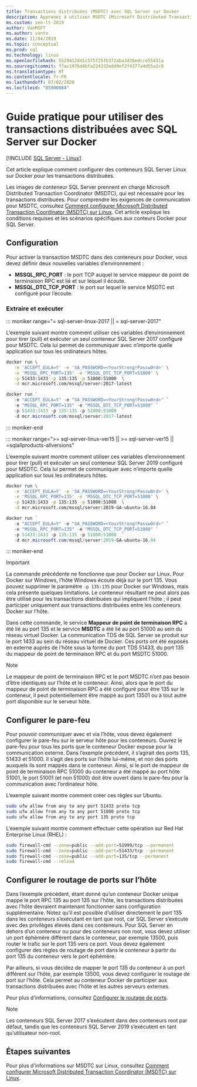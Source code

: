 ```yaml
---
title: Transactions distribuées (MSDTC) avec SQL Server sur Docker
description: Apprenez à utiliser MSDTC (Microsoft Distributed Transaction Coordinator) pour les transactions distribuées dans un conteneur SQL Server sur Docker.
ms.custom: seo-lt-2019
author: VanMSFT
ms.author: vanto
ms.date: 11/04/2019
ms.topic: conceptual
ms.prod: sql
ms.technology: linux
ms.openlocfilehash: 5529412dd1c575f25fb372aba3428edcce55431a
ms.sourcegitcommit: f7ac1976d4bfa224332edd9ef2f4377a4d55a2c9
ms.translationtype: HT
ms.contentlocale: fr-FR
ms.lasthandoff: 07/02/2020
ms.locfileid: "85900084"
---
```

# <a name="how-to-use-distributed-transactions-with-sql-server-on-docker"></a>Guide pratique pour utiliser des transactions distribuées avec SQL Server sur Docker

[!INCLUDE [SQL Server - Linux](../includes/applies-to-version/sql-linux.md)]

Cet article explique comment configurer des conteneurs SQL Server Linux sur Docker pour les transactions distribuées.

Les images de conteneur SQL Server prennent en charge Microsoft Distributed Transaction Coordinator (MSDTC), qui est nécessaire pour les transactions distribuées. Pour comprendre les exigences de communication pour MSDTC, consultez [Comment configurer Microsoft Distributed Transaction Coordinator (MSDTC) sur Linux](sql-server-linux-configure-msdtc.md). Cet article explique les conditions requises et les scénarios spécifiques aux conteurs Docker pour SQL Server.

## <a name="configuration"></a>Configuration

Pour activer la transaction MSDTC dans des conteneurs pour Docker, vous devez définir deux nouvelles variables d’environnement :

- **MSSQL_RPC_PORT** : le port TCP auquel le service mappeur de point de terminaison RPC est lié et sur lequel il écoute.  
- **MSSQL_DTC_TCP_PORT** : le port sur lequel le service MSDTC est configuré pour l’écoute.

### <a name="pull-and-run"></a>Extraire et exécuter

<!--SQL Server 2017 on Linux -->
::: moniker range="= sql-server-linux-2017 || = sql-server-2017"

L’exemple suivant montre comment utiliser ces variables d’environnement pour tirer (pull) et exécuter un seul conteneur SQL Server 2017 configuré pour MSDTC. Cela lui permet de communiquer avec n’importe quelle application sur tous les ordinateurs hôtes.

```bash
docker run \
   -e 'ACCEPT_EULA=Y' -e 'SA_PASSWORD=<YourStrong!Passw0rd>' \
   -e 'MSSQL_RPC_PORT=135' -e 'MSSQL_DTC_TCP_PORT=51000' \
   -p 51433:1433 -p 135:135 -p 51000:51000  \
   -d mcr.microsoft.com/mssql/server:2017-latest
```

```PowerShell
docker run `
   -e "ACCEPT_EULA=Y" -e "SA_PASSWORD=<YourStrong!Passw0rd>" `
   -e "MSSQL_RPC_PORT=135" -e "MSSQL_DTC_TCP_PORT=51000" `
   -p 51433:1433 -p 135:135 -p 51000:51000  `
   -d mcr.microsoft.com/mssql/server:2017-latest
```

::: moniker-end
<!--SQL Server 2019 on Linux-->
::: moniker range=">= sql-server-linux-ver15 || >= sql-server-ver15 || =sqlallproducts-allversions"

L’exemple suivant montre comment utiliser ces variables d’environnement pour tirer (pull) et exécuter un seul conteneur SQL Server 2019 configuré pour MSDTC. Cela lui permet de communiquer avec n’importe quelle application sur tous les ordinateurs hôtes.

```bash
docker run \
   -e 'ACCEPT_EULA=Y' -e 'SA_PASSWORD=<YourStrong!Passw0rd>' \
   -e 'MSSQL_RPC_PORT=135' -e 'MSSQL_DTC_TCP_PORT=51000' \
   -p 51433:1433 -p 135:135 -p 51000:51000  \
   -d mcr.microsoft.com/mssql/server:2019-GA-ubuntu-16.04
```

```PowerShell
docker run `
   -e "ACCEPT_EULA=Y" -e "SA_PASSWORD=<YourStrong!Passw0rd>" `
   -e "MSSQL_RPC_PORT=135" -e "MSSQL_DTC_TCP_PORT=51000" `
   -p 51433:1433 -p 135:135 -p 51000:51000  `
   -d mcr.microsoft.com/mssql/server:2019-GA-ubuntu-16.04
```

::: moniker-end

> [!IMPORTANT]
> La commande précédente ne fonctionne que pour Docker sur Linux. Pour Docker sur Windows, l’hôte Windows écoute déjà sur le port 135. Vous pouvez supprimer le paramètre `-p 135:135` pour Docker sur Windows, mais cela présente quelques limitations. Le conteneur résultant ne peut alors pas être utilisé pour les transactions distribuées qui impliquent l’hôte ; il peut participer uniquement aux transactions distribuées entre les conteneurs Docker sur l’hôte.

Dans cette commande, le service **Mappeur de point de terminaison RPC** a été lié au port 135 et le service **MSDTC** a été lié au port 51000 au sein du réseau virtuel Docker. La communication TDS de SQL Server se produit sur le port 1433 au sein du réseau virtuel de Docker. Ces ports ont été exposés en externe auprès de l’hôte sous la forme du port TDS 51433, du port 135 du mappeur de point de terminaison RPC et du port MSDTC 51000.

> [!NOTE]
> Le mappeur de point de terminaison RPC et le port MSDTC n’ont pas besoin d’être identiques sur l’hôte et le conteneur. Ainsi, alors que le port du mappeur de point de terminaison RPC a été configuré pour être 135 sur le conteneur, il peut potentiellement être mappé au port 13501 ou à tout autre port disponible sur le serveur hôte.

## <a name="configure-the-firewall"></a>Configurer le pare-feu

Pour pouvoir communiquer avec et via l’hôte, vous devez également configurer le pare-feu sur le serveur hôte pour les conteneurs. Ouvrez le pare-feu pour tous les ports que le conteneur Docker expose pour la communication externe. Dans l’exemple précédent, il s’agirait des ports 135, 51433 et 51000. Il s’agit des ports sur l’hôte lui-même, et non des ports auxquels ils sont mappés dans le conteneur. Ainsi, si le port de mappeur de point de terminaison RPC 51000 du conteneur a été mappé au port hôte 51001, le port 51001 (et non 51000) doit être ouvert dans le pare-feu pour la communication avec l’ordinateur hôte.  

L’exemple suivant montre comment créer ces règles sur Ubuntu.

```bash
sudo ufw allow from any to any port 51433 proto tcp
sudo ufw allow from any to any port 51000 proto tcp
sudo ufw allow from any to any port 135 proto tcp
```

L’exemple suivant montre comment effectuer cette opération sur Red Hat Enterprise Linux (RHEL) :

```bash
sudo firewall-cmd --zone=public --add-port=51999/tcp --permanent
sudo firewall-cmd --zone=public --add-port=51433/tcp --permanent
sudo firewall-cmd --zone=public --add-port=135/tcp --permanent
sudo firewall-cmd --reload
```

## <a name="configure-port-routing-on-the-host"></a>Configurer le routage de ports sur l’hôte

Dans l’exemple précédent, étant donné qu’un conteneur Docker unique mappe le port RPC 135 au port 135 sur l’hôte, les transactions distribuées avec l’hôte devraient maintenant fonctionner sans configuration supplémentaire. Notez qu’il est possible d’utiliser directement le port 135 dans les conteneurs s’exécutant en tant que root, car SQL Server s’exécute avec des privilèges élevés dans ces conteneurs. Pour SQL Server en dehors d’un conteneur ou pour des conteneurs non root, vous devez utiliser un port éphémère différent dans le conteneur, par exemple 13500, puis router le trafic sur le port 135 vers ce port. Vous devez également configurer des règles de routage de port dans le conteneur à partir du port 135 du conteneur vers le port éphémère.

Par ailleurs, si vous décidez de mapper le port 135 du conteneur à un port différent sur l’hôte, par exemple 13500, vous devez configurer le routage de port sur l’hôte. Cela permet au conteneur Docker de participer aux transactions distribuées avec l’hôte et les autres serveurs externes.

Pour plus d’informations, consultez [Configurer le routage de ports](sql-server-linux-configure-msdtc.md#configure-port-routing).

> [!NOTE]
> Les conteneurs SQL Server 2017 s’exécutent dans des conteneurs root par défaut, tandis que les conteneurs SQL Server 2019 s’exécutent en tant qu’utilisateur non-root.

## <a name="next-steps"></a>Étapes suivantes

Pour plus d’informations sur MSDTC sur Linux, consultez [Comment configurer Microsoft Distributed Transaction Coordinator (MSDTC) sur Linux](sql-server-linux-configure-msdtc.md).
